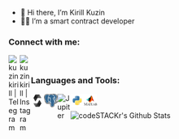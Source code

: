 - 👋 Hi there, I’m Kirill Kuzin
- 👨‍🎓 I’m a smart contract developer

### Connect with me:
[<img align="left" alt="kuzinkirill | Telegram" width="22px" src="https://cdn.jsdelivr.net/npm/simple-icons@v3/icons/telegram.svg" />](https://t.me/kuzyaaa15)
[<img align="left" alt="kuzinkirill | Instagram" width="22px" src="https://cdn.jsdelivr.net/npm/simple-icons@v3/icons/instagram.svg" />](https://www.instagram.com/kirillkuzini)

<br />

### Languages and Tools:
<img align="left" alt="Solidity" width="26px" src="https://raw.githubusercontent.com/github/explore/ba9de12f88fd08825c51928e91f1678cb5c94b26/topics/solidity/solidity.png" />
<img align="left" alt="PostgreSQL" width="26px" src="https://raw.githubusercontent.com/github/explore/80688e429a7d4ef2fca1e82350fe8e3517d3494d/topics/postgresql/postgresql.png" />
<img align="left" alt="Jupiter" width="26px" src="https://avatars.githubusercontent.com/u/7388996?s=200&v=4" />
<img align="left" alt="Python" width="26px" src="https://raw.githubusercontent.com/github/explore/80688e429a7d4ef2fca1e82350fe8e3517d3494d/topics/python/python.png" />
<img align="left" alt="Matlab" width="26px" src="https://raw.githubusercontent.com/github/explore/80688e429a7d4ef2fca1e82350fe8e3517d3494d/topics/matlab/matlab.png" />
<br />
<br />
<img align="left" alt="codeSTACKr's Github Stats" src="https://github-readme-stats.vercel.app/api?username=kuzinkirill&show_icons=true&hide_border=true" />



<!---
kuzinkirill/kuzinkirill is a ✨ special ✨ repository because its `README.md` (this file) appears on your GitHub profile.
You can click the Preview link to take a look at your changes.
--->
